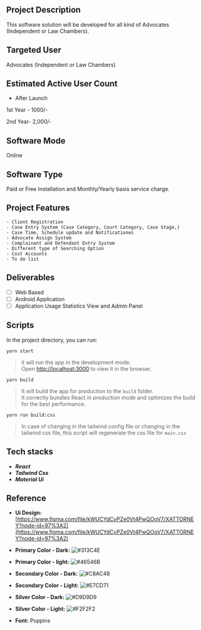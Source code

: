 ## Project Description

This software solution will be developed for all kind of Advocates (Independent or Law Chambers).

## Targeted User

Advocates (Independent or Law Chambers)

## Estimated Active User Count

- After Launch

1st Year - 1000/-

2nd Year- 2,000/-

## Software Mode

Online

## Software Type

Paid or Free Installation and Monthly/Yearly basis service charge.

## Project Features

```
- Client Registration
- Case Entry System (Case Category, Court Category, Case Stage,)
- Case Time, Schedule update and Notificationes
- Advocate Assign System
- Complainant and Defendant Entry System
- Different type of Searching Option
- Cost Accounts
- To do list
```


## Deliverables

- [ ] Web Based
- [ ] Android Application
- [ ] Application Usage Statistics View and Admin Panel

## Scripts

In the project directory, you can run:

```
yarn start
```

> it will run the app in the development mode.\
> Open [http://localhost:3000](http://localhost:3000) to view it in the browser.

```
yarn build
```

> It will build the app for production to the `build` folder.\
> It correctly bundles React in production mode and optimizes the build for the best performance.

```
yarn run build:css
```

> In case of changing in the tailwind config file or changing in the tailwind css file, this script will regenerate the css file for `main.css`

## Tech stacks

- **_React_**
- **_Tailwind Css_**
- **_Material Ui_**

## Reference

- **Ui Design:** [https://www.figma.com/file/kWUCYdCvPZe0Vt4PwQOoV7/XATTORNEY?node-id=97%3A2](https://www.figma.com/file/kWUCYdCvPZe0Vt4PwQOoV7/XATTORNEY?node-id=97%3A2)

- **Primary Color - Dark:** ![#313C4E](https://via.placeholder.com/15/313C4E/000000?text=+)
- **Primary Color - light:** ![#46546B](https://via.placeholder.com/15/46546B/000000?text=+)
- **Secondary Color - Dark:** ![#C8AC48](https://via.placeholder.com/15/C8AC48/000000?text=+)
- **Secondary Color - Light:** ![#E7CD71](https://via.placeholder.com/15/E7CD71/000000?text=+)
- **Silver Color - Dark:** ![#D9D9D9](https://via.placeholder.com/15/D9D9D9/000000?text=+)
- **Silver Color - Light:** ![#F2F2F2](https://via.placeholder.com/15/F2F2F2/000000?text=+)

- **Font:** Poppins
